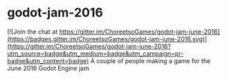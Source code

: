 # godot-jam-2016

[![Join the chat at https://gitter.im/ChoreetsoGames/godot-jam-june-2016](https://badges.gitter.im/ChoreetsoGames/godot-jam-june-2016.svg)](https://gitter.im/ChoreetsoGames/godot-jam-june-2016?utm_source=badge&utm_medium=badge&utm_campaign=pr-badge&utm_content=badge)
A couple of people making a game for the June 2016 Godot Engine jam
